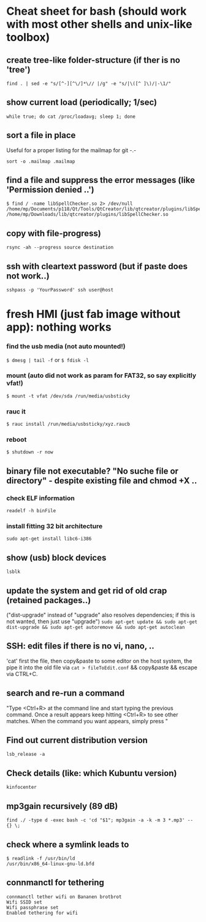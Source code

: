 # Cheat sheet for bash (should work with most other shells and unix-like toolbox)

## create tree-like folder-structure (if ther is no 'tree')
```
find . | sed -e "s/[^-][^\/]*\// |/g" -e "s/|\([^ ]\)/|-\1/"
```

## show current load (periodically; 1/sec)
```
while true; do cat /proc/loadavg; sleep 1; done
```

## sort a file in place
Useful for a proper listing for the mailmap for git -.-
```
sort -o .mailmap .mailmap
```

## find a file and suppress the error messages (like 'Permission denied ..')
```
$ find / -name libSpellChecker.so 2> /dev/null
/home/mp/Documents/p118/Qt/Tools/QtCreator/lib/qtcreator/plugins/libSpellChecker.so
/home/mp/Downloads/lib/qtcreator/plugins/libSpellChecker.so
```

## copy with file-progress)
```
rsync -ah --progress source destination
```

## ssh with cleartext password (but if paste does not work..)
```sshpass -p 'YourPassword' ssh user@host```

# fresh HMI (just fab image without app): nothing works

### find the usb media (not auto mounted!)
```$ dmesg | tail -f```
or
```$ fdisk -l```

### mount (auto did not work as param for FAT32, so say explicitly vfat!)
```$ mount -t vfat /dev/sda /run/media/usbsticky```

### rauc it
```$ rauc install /run/media/usbsticky/xyz.raucb```

### reboot
```$ shutdown -r now```

## binary file not executable? "No suche file or directory" - despite existing file and chmod +X ..
### check ELF information
```readelf -h binFile```

### install fitting 32 bit architecture
```sudo apt-get install libc6-i386```

## show (usb) block devices
```lsblk```

## update the system and get rid of old crap (retained packages..)
("dist-upgrade" instead of "upgrade" also resolves dependencies; if this is not wanted, then just use "upgrade")
```sudo apt-get update && sudo apt-get dist-upgrade && sudo apt-get autoremove && sudo apt-get autoclean```

## SSH: edit files if there is no vi, nano, ..
'cat' first the file, then copy&paste to some editor on the host system, the pipe it into the old file via
```cat > fileToEdit.conf``` && copy&paste && escape via CTRL+C.

## search and re-run a command
"Type <Ctrl+R> at the command line and start typing the previous command. Once a result appears keep hitting <Ctrl+R> to see other matches. When the command you want appears, simply press <Enter>"
  
## Find out current distribution version
```lsb_release -a```

## Check details (like: which Kubuntu version)
```kinfocenter```

## mp3gain recursively (89 dB)
```find ./ -type d -exec bash -c 'cd "$1"; mp3gain -a -k -m 3 *.mp3' -- {} \;```

## check where a symlink leads to
```
$ readlink -f /usr/bin/ld
/usr/bin/x86_64-linux-gnu-ld.bfd
```
  
## connmanctl for tethering
```
connmanctl tether wifi on Bananen brotbrot
Wifi SSID set
Wifi passphrase set
Enabled tethering for wifi
```
